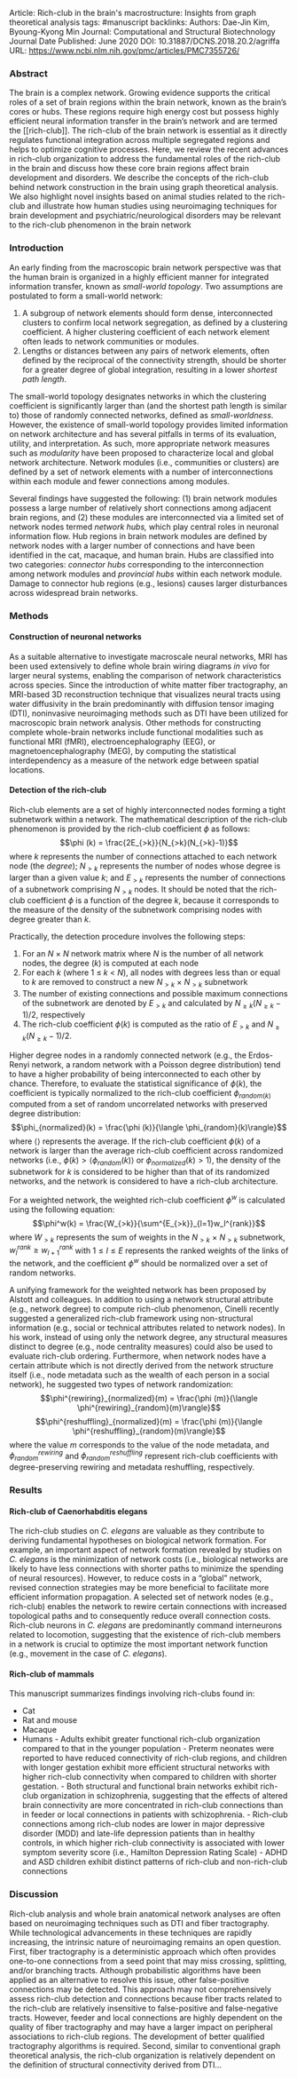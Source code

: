 Article: Rich-club in the brain's macrostructure: Insights from graph theoretical analysis
tags: #manuscript 
backlinks:
Authors: Dae-Jin Kim, Byoung-Kyong Min
Journal: Computational and Structural Biotechnology Journal
Date Published: June 2020
DOI: 10.31887/DCNS.2018.20.2/agriffa
URL: https://www.ncbi.nlm.nih.gov/pmc/articles/PMC7355726/

### Abstract
The brain is a complex network. Growing evidence supports the critical roles of a set of brain regions within the brain network, known as the brain’s cores or hubs. These regions require high energy cost but possess highly efficient neural information transfer in the brain’s network and are termed the [[rich-club]]. The rich-club of the brain network is essential as it directly regulates functional integration across multiple segregated regions and helps to optimize cognitive processes. Here, we review the recent advances in rich-club organization to address the fundamental roles of the rich-club in the brain and discuss how these core brain regions affect brain development and disorders. We describe the concepts of the rich-club behind network construction in the brain using graph theoretical analysis. We also highlight novel insights based on animal studies related to the rich-club and illustrate how human studies using neuroimaging techniques for brain development and psychiatric/neurological disorders may be relevant to the rich-club phenomenon in the brain network

### Introduction
 An early finding from the macroscopic brain network perspective was that the human brain is organized in a highly efficient manner for integrated information transfer, known as *small-world topology*. Two assumptions are postulated to form a small-world network:
 1) A subgroup of network elements should form dense, interconnected clusters to confirm local network segregation, as defined by a clustering coefficient. A higher clustering coefficient of each network element often leads to network communities or modules. 
 2) Lengths or distances between any pairs of network elements, often defined by the reciprocal of the connectivity strength, should be shorter for a greater degree of global integration, resulting in a lower _shortest path length_.
 
 The small-world topology designates networks in which the clustering coefficient is significantly larger than (and the shortest path length is similar to) those of randomly connected networks, defined as _small-worldness_. However, the existence of small-world topology provides limited information on network architecture and has several pitfalls in terms of its evaluation, utility, and interpretation. As such, more appropriate network measures such as _modularity_ have been proposed to characterize local and global network architecture. Network modules (i.e., communities or clusters) are defined by a set of network elements with a number of interconnections within each module and fewer connections among modules.

Several findings have suggested the following: (1) brain network modules possess a large number of relatively short connections among adjacent brain regions, and (2) these modules are interconnected via a limited set of network nodes termed _network hubs,_ which play central roles in neuronal information flow. Hub regions in brain network modules are defined by network nodes with a larger number of connections and have been identified in the cat, macaque, and human brain. Hubs are classified into two categories: _connector hubs_ corresponding to the interconnection among network modules and _provincial hubs_ within each network module. Damage to connector hub regions (e.g., lesions) causes larger disturbances across widespread brain networks.

### Methods
#### Construction of neuronal networks
As a suitable alternative to investigate macroscale neural networks, MRI has been used extensively to define whole brain wiring diagrams _in vivo_ for larger neural systems, enabling the comparison of network characteristics across species. Since the introduction of white matter fiber tractography, an MRI-based 3D reconstruction technique that visualizes neural tracts using water diffusivity in the brain predominantly with diffusion tensor imaging (DTI), noninvasive neuroimaging methods such as DTI have been utilized for macroscopic brain network analysis. Other methods for constructing complete whole-brain networks include functional modalities such as functional MRI (fMRI), electroencephalography (EEG), or magnetoencephalography (MEG), by computing the statistical interdependency as a measure of the network edge between spatial locations.

#### Detection of the rich-club
Rich-club elements are a set of highly interconnected nodes forming a tight subnetwork within a network. The mathematical description of the rich-club phenomenon is provided by the rich-club coefficient $\phi$ as follows: $$\phi (k) = \frac{2E_{>k}}{N_{>k}(N_{>k}-1)}$$ where $k$ represents the number of connections attached to each network node (the *degree*); $N_{>k}$ represents the number of nodes whose degree is larger than a given value $k$; and $E_{>k}$ represents the number of connections of a subnetwork comprising $N_{>k}$ nodes. It should be noted that the rich-club coefficient $\phi$ is a function of the degree $k$, because it corresponds to the measure of the density of the subnetwork comprising nodes with degree greater than $k$. 

Practically, the detection procedure involves the following steps:
1) For an $N$ × $N$ network matrix where $N$ is the number of all network nodes, the degree ($k$) is computed at each node
2) For each $k$ (where 1 ≤ $k$ < $N$), all nodes with degrees less than or equal to $k$ are removed to construct a new $N_{>k}$ × $N_{>k}$ subnetwork
3) The number of existing connections and possible maximum connections of the subnetwork are denoted by $E_{>k}$ and calculated by $N_{\geq k} (N_{\geq k} −1)/2$, respectively 
4) The rich-club coefficient $\phi(k)$ is computed as the ratio of $E_{>k}$ and $N_{\geq k} (N_{\geq k}−1)/2$.


Higher degree nodes in a randomly connected network (e.g., the Erdos-Renyi network, a random network with a Poisson degree distribution) tend to have a higher probability of being interconnected to each other by chance. Therefore, to evaluate the statistical significance of $\phi (k)$, the coefficient is typically normalized to the rich-club coefficient $\phi_{random(k)}$ computed from a set of random uncorrelated networks with preserved degree distribution: $$\phi_{normalized}(k) = \frac{\phi (k)}{\langle \phi_{random}(k)\rangle}$$ where $\langle \rangle$ represents the average. If the rich-club coefficient $\phi(k)$ of a network is larger than the average rich-club coefficient across randomized networks (i.e., $\phi(k)>\langle \phi_{random}(k)\rangle$ or $\phi_{normalized}(k)>1$), the density of the subnetwork for $k$ is considered to be higher than that of its randomized networks, and the network is considered to have a rich-club architecture.

For a weighted network, the weighted rich-club coefficient $\phi^w$ is calculated using the following equation: $$\phi^w(k) = \frac{W_{>k}}{\sum^{E_{>k}}_{l=1}w_l^{rank}}$$ where $W_{>k}$ represents the sum of weights in the $N_{>k}$ × $N_{>k}$ subnetwork, $w^{rank}_l \geq w^{rank}_{l+1}$ with $1\leq l \leq E$ represents the ranked weights of the links of the network, and the coefficient $\phi^w$ should be normalized over a set of random networks.

A unifying framework for the weighted network has been proposed by Alstott and colleagues. In addition to using a network structural attribute (e.g., network degree) to compute rich-club phenomenon, Cinelli recently suggested a generalized rich-club framework using non-structural information (e.g., social or technical attributes related to network nodes). In his work, instead of using only the network degree, any structural measures distinct to degree (e.g., node centrality measures) could also be used to evaluate rich-club ordering. Furthermore, when network nodes have a certain attribute which is not directly derived from the network structure itself (i.e., node metadata such as the wealth of each person in a social network), he suggested two types of network randomization:
$$\phi^{rewiring}_{normalized}(m) = \frac{\phi (m)}{\langle \phi^{rewiring}_{random}(m)\rangle}$$
$$\phi^{reshuffling}_{normalized}(m) = \frac{\phi (m)}{\langle \phi^{reshuffling}_{random}(m)\rangle}$$
where the value $m$ corresponds to the value of the node metadata, and $\phi^{rewiring}_{random}$ and $\phi^{reshuffling}_{random}$ represent rich-club coefficients with degree-preserving rewiring and metadata reshuffling, respectively.

### Results
#### Rich-club of Caenorhabditis elegans
The rich-club studies on _C. elegans_ are valuable as they contribute to deriving fundamental hypotheses on biological network formation. For example, an important aspect of network formation revealed by studies on _C. elegans_ is the minimization of network costs (i.e., biological networks are likely to have less connections with shorter paths to minimize the spending of neural resources). However, to reduce costs in a “global” network, revised connection strategies may be more beneficial to facilitate more efficient information propagation. A selected set of network nodes (e.g., rich-club) enables the network to rewire certain connections with increased topological paths and to consequently reduce overall connection costs. Rich-club neurons in _C. elegans_ are predominantly command interneurons related to locomotion, suggesting that the existence of rich-club members in a network is crucial to optimize the most important network function (e.g., movement in the case of _C. elegans_).

#### Rich-club of mammals
This manuscript summarizes findings involving rich-clubs found in:
- Cat
- Rat and mouse
- Macaque
- Humans
		- Adults exhibit greater functional rich-club organization compared to that in the younger population
		- Preterm neonates were reported to have reduced connectivity of rich-club regions, and children with longer gestation exhibit more efficient structural networks with higher rich-club connectivity when compared to children with shorter gestation.
		- Both structural and functional brain networks exhibit rich-club organization in schizophrenia, suggesting that the effects of altered brain connectivity are more concentrated in rich-club connections than in feeder or local connections in patients with schizophrenia.
		- Rich-club connections among rich-club nodes are lower in major depressive disorder (MDD) and late-life depression patients than in healthy controls, in which higher rich-club connectivity is associated with lower symptom severity score (i.e., Hamilton Depression Rating Scale) 
		-  ADHD and ASD children exhibit distinct patterns of rich-club and non-rich-club connections


### Discussion
Rich-club analysis and whole brain anatomical network analyses are often based on neuroimaging techniques such as DTI and fiber tractography. While technological advancements in these techniques are rapidly increasing, the intrinsic nature of neuroimaging remains an open question. First, fiber tractography is a deterministic approach which often provides one-to-one connections from a seed point that may miss crossing, splitting, and/or branching tracts. Although probabilistic algorithms have been applied as an alternative to resolve this issue, other false-positive connections may be detected. This approach may not comprehensively assess rich-club detection and connections because fiber tracts related to the rich-club are relatively insensitive to false-positive and false-negative tracts. However, feeder and local connections are highly dependent on the quality of fiber tractography and may have a larger impact on peripheral associations to rich-club regions. The development of better qualified tractography algorithms is required. Second, similar to conventional graph theoretical analysis, the rich-club organization is relatively dependent on the definition of structural connectivity derived from DTI...